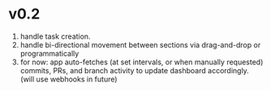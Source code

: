 # v0.2

1. handle task creation.
2. handle bi-directional movement between sections via drag-and-drop or programmatically
3. for now: app auto-fetches (at set intervals, or when manually requested) commits, PRs, and branch activity to update dashboard accordingly. (will use webhooks in future)
